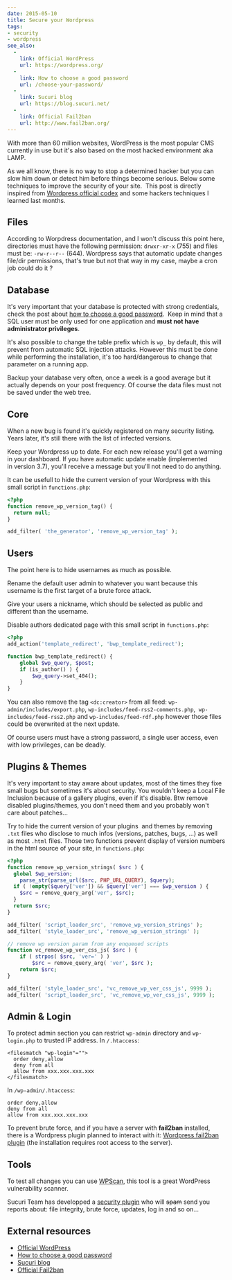 ```yaml
---
date: 2015-05-10
title: Secure your Wordpress
tags:
- security
- wordpress
see_also:
  -
    link: Official WordPress
    url: https://wordpress.org/
  -
    link: How to choose a good password
    url: /choose-your-password/
  -
    link: Sucuri blog
    url: https://blog.sucuri.net/
  -
    link: Official Fail2ban
    url: http://www.fail2ban.org/
---
```

With more than 60 million websites, WordPress is the most popular CMS currently in use but it's also based on the most hacked environment aka LAMP. 

As we all know, there is no way to stop a determined hacker but you can slow him down or detect him before things become serious. 
Below some techniques to improve the security of your site. 
This post is directly inspired from [Wordpress official codex](http://codex.wordpress.org/Hardening_WordPress) and some hackers techniques I learned last months.

## Files

According to Worpdress documentation, and I won't discuss this point here, directories must have the following permission: `drwxr-xr-x` (755) and files must be: `-rw-r--r--` (644). 
Wordpress says that automatic update changes file/dir permissions, that's true but not that way in my case, maybe a cron job could do it ?

<!--more-->

## Database

It's very important that your database is protected with strong credentials, check the post about [how to choose a good password](http://10degres.net/choose-your-password/). 
Keep in mind that a SQL user must be only used for one application and **must not have administrator privileges**.

It's also possible to change the table prefix which is `wp_` by default, this will prevent from automatic SQL injection attacks. 
However this must be done while performing the installation, it's too hard/dangerous to change that parameter on a running app.

Backup your database very often, once a week is a good average but it actually depends on your post frequency. 
Of course the data files must not be saved under the web tree.

## Core

When a new bug is found it's quickly registered on many security listing. 
Years later, it's still there with the list of infected versions.

Keep your Wordpress up to date. For each new release you'll get a warning in your dashboard. 
If you have automatic update enable (implemented in version 3.7), you'll receive a message but you'll not need to do anything.

It can be usefull to hide the current version of your Wordpress with this small script in `functions.php`:

```php
<?php
function remove_wp_version_tag() {
  return null;
}

add_filter( 'the_generator', 'remove_wp_version_tag' );
```

## Users

The point here is to hide usernames as much as possible.

Rename the default user admin to whatever you want because this username is the first target of a brute force attack.

Give your users a nickname, which should be selected as public and different than the username.

Disable authors dedicated page with this small script in `functions.php`:

```php
<?php
add_action('template_redirect', 'bwp_template_redirect');

function bwp_template_redirect() {
    global $wp_query, $post;
    if (is_author() ) {
        $wp_query->set_404();
    }
}
```

You can also remove the tag `<dc:creator>` from all feed: `wp-admin/includes/export.php`, `wp-includes/feed-rss2-comments.php`, 
`wp-includes/feed-rss2.php` and `wp-includes/feed-rdf.php` however those files could be overwrited at the next update.

Of course users must have a strong password, a single user access, even with low privileges, can be deadly.

## Plugins & Themes

It's very important to stay aware about updates, most of the times they fixe small bugs but sometimes it's about security. 
You wouldn't keep a Local File Inclusion because of a gallery plugins, even if it's disable. Btw remove disabled plugins/themes, you don't need them and you probably won't care about patches...

Try to hide the current version of your plugins  and themes by removing `.txt` files who disclose to much infos (versions, patches, bugs, ...) as well as most `.html` files. 
Those two functions prevent display of version numbers in the html source of your site, in `functions.php`:

```php
<?php
function remove_wp_version_strings( $src ) {
  global $wp_version;
    parse_str(parse_url($src, PHP_URL_QUERY), $query);
  if ( !empty($query['ver']) && $query['ver'] === $wp_version ) {
    $src = remove_query_arg('ver', $src);
  }
  return $src;
}

add_filter( 'script_loader_src', 'remove_wp_version_strings' );
add_filter( 'style_loader_src', 'remove_wp_version_strings' );

// remove wp version param from any enqueued scripts
function vc_remove_wp_ver_css_js( $src ) {
    if ( strpos( $src, 'ver=' ) )
        $src = remove_query_arg( 'ver', $src );
    return $src;
}

add_filter( 'style_loader_src', 'vc_remove_wp_ver_css_js', 9999 );
add_filter( 'script_loader_src', 'vc_remove_wp_ver_css_js', 9999 );
```

## Admin & Login

To protect admin section you can restrict `wp-admin` directory and `wp-login.php` to trusted IP address. In `/.htaccess`:

```none
<filesmatch "wp-login"="">
  order deny,allow
  deny from all
  allow from xxx.xxx.xxx.xxx
</filesmatch>
```

In `/wp-admin/.htaccess`:

```none
order deny,allow
deny from all
allow from xxx.xxx.xxx.xxx
```

To prevent brute force, and if you have a server with **fail2ban** installed, there is a Wordpress plugin planned to interact with it: 
[Wordpress fail2ban plugin](https://wordpress.org/plugins/wp-fail2ban/) (the installation requires root access to the server).

## Tools

To test all changes you can use [WPScan](http://wpscan.org/), this tool is a great WordPress vulnerability scanner.

Sucuri Team has developped a [security plugin](https://wordpress.org/plugins/sucuri-scanner/ "Wordpress Sucuri plugin") who will ~~spam~~ send you reports about: 
file integrity, brute force, updates, log in and so on...


## External resources

- [Official WordPress](https://wordpress.org/)
- [How to choose a good password](/choose-your-password/)
- [Sucuri blog](https://blog.sucuri.net/)
- [Official Fail2ban](http://www.fail2ban.org/)
